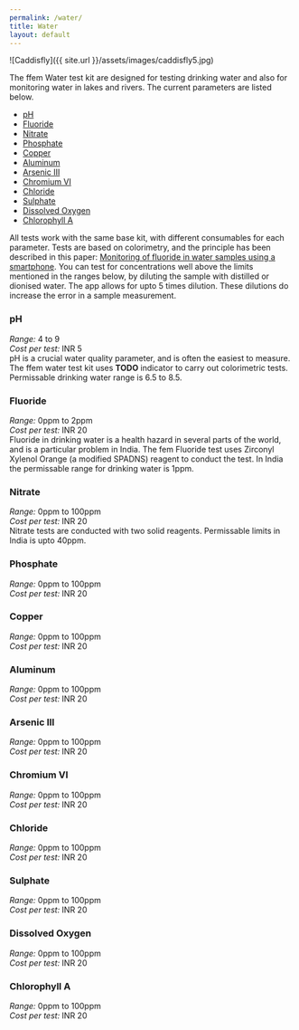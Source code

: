 ```yaml
---
permalink: /water/
title: Water
layout: default
---
```


![Caddisfly]({{ site.url }}/assets/images/caddisfly5.jpg)

The ffem Water test kit are designed for testing drinking water and also for monitoring water in lakes and rivers. The current parameters are listed below.

* [pH](#ph)
* [Fluoride](#fluoride)
* [Nitrate](#nitrate)
* [Phosphate](#phosphate)
* [Copper](#copper)
* [Aluminum](#aluminum)
* [Arsenic III](#arsenic_iii)
* [Chromium VI](#chromium_vi)
* [Chloride](#chloride)
* [Sulphate](#sulphate)
* [Dissolved Oxygen](#dissolved_oxygen)
* [Chlorophyll A](#chlorophyll_a)

All tests work with the same base kit, with different consumables for each parameter. Tests are based on colorimetry, and the principle has been described in this paper: [Monitoring of fluoride in water samples using a smartphone](https://www.sciencedirect.com/science/article/pii/S0048969716301553). You can test for concentrations well above the limits mentioned in the ranges below, by diluting the sample with distilled or dionised water. The app allows for upto 5 times dilution. These dilutions do increase the error in a sample measurement.

<a name="ph"></a>
### pH
_Range:_ 4 to 9<br>
_Cost per test:_ INR 5<br>
pH is a crucial water quality parameter, and is often the easiest to measure. The ffem water test kit uses **TODO** indicator to carry out colorimetric tests. Permissable drinking water range is 6.5 to 8.5.

<a name="fluoride"></a>
### Fluoride
_Range:_ 0ppm to 2ppm<br>
_Cost per test:_ INR 20<br>
Fluoride in drinking water is a health hazard in several parts of the world, and is a particular problem in India. The fem Fluoride test uses Zirconyl Xylenol Orange (a modified SPADNS) reagent to conduct the test. In India the permissable range for drinking water is 1ppm.

<a name="nitrate"></a>
### Nitrate
_Range:_ 0ppm to 100ppm<br>
_Cost per test:_ INR 20<br>
Nitrate tests are conducted with two solid reagents. Permissable limits in India is upto 40ppm.

<a name="phosphate"></a>
### Phosphate
_Range:_ 0ppm to 100ppm<br>
_Cost per test:_ INR 20<br>


<a name="copper"></a>
### Copper
_Range:_ 0ppm to 100ppm<br>
_Cost per test:_ INR 20<br>

<a name="aluminum"></a>
### Aluminum
_Range:_ 0ppm to 100ppm<br>
_Cost per test:_ INR 20<br>

<a name="arsenic_iii"></a>
### Arsenic III
_Range:_ 0ppm to 100ppm<br>
_Cost per test:_ INR 20<br>

<a name="chromium_vi"></a>
### Chromium VI
_Range:_ 0ppm to 100ppm<br>
_Cost per test:_ INR 20<br>

<a name="chloride"></a>
### Chloride
_Range:_ 0ppm to 100ppm<br>
_Cost per test:_ INR 20<br>

<a name="sulphate"></a>
### Sulphate
_Range:_ 0ppm to 100ppm<br>
_Cost per test:_ INR 20<br>

<a name="dissolved_oxygen"></a>
### Dissolved Oxygen
_Range:_ 0ppm to 100ppm<br>
_Cost per test:_ INR 20<br>

<a name="chlorophyll_a"></a>
### Chlorophyll A
_Range:_ 0ppm to 100ppm<br>
_Cost per test:_ INR 20<br>

